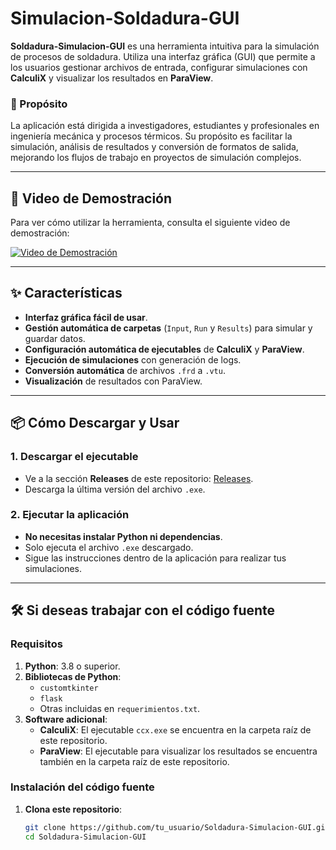 # Simulacion-Soldadura-GUI

**Soldadura-Simulacion-GUI** es una herramienta intuitiva para la simulación de procesos de soldadura. Utiliza una interfaz gráfica (GUI) que permite a los usuarios gestionar archivos de entrada, configurar simulaciones con **CalculiX** y visualizar los resultados en **ParaView**.

### 🎯 Propósito
La aplicación está dirigida a investigadores, estudiantes y profesionales en ingeniería mecánica y procesos térmicos. Su propósito es facilitar la simulación, análisis de resultados y conversión de formatos de salida, mejorando los flujos de trabajo en proyectos de simulación complejos.

---

## 🎥 Video de Demostración

Para ver cómo utilizar la herramienta, consulta el siguiente video de demostración:

[![Video de Demostración](https://img.youtube.com/vi/VIDEO_ID/maxresdefault.jpg)](https://www.youtube.com/watch?v=VIDEO_ID)

---

## ✨ Características

- **Interfaz gráfica fácil de usar**.
- **Gestión automática de carpetas** (`Input`, `Run` y `Results`) para simular y guardar datos.
- **Configuración automática de ejecutables** de **CalculiX** y **ParaView**.
- **Ejecución de simulaciones** con generación de logs.
- **Conversión automática** de archivos `.frd` a `.vtu`.
- **Visualización** de resultados con ParaView.

---

## 📦 Cómo Descargar y Usar

### 1. Descargar el ejecutable
- Ve a la sección **Releases** de este repositorio: [Releases](https://github.com/tu_usuario/Soldadura-Simulacion-GUI/releases).
- Descarga la última versión del archivo `.exe`.

### 2. Ejecutar la aplicación
- **No necesitas instalar Python ni dependencias**.
- Solo ejecuta el archivo `.exe` descargado.
- Sigue las instrucciones dentro de la aplicación para realizar tus simulaciones.

---

## 🛠️ Si deseas trabajar con el código fuente

### Requisitos
1. **Python**: 3.8 o superior.
2. **Bibliotecas de Python**:
   - `customtkinter`
   - `flask`
   - Otras incluidas en `requerimientos.txt`.
3. **Software adicional**:
   - **CalculiX**: El ejecutable `ccx.exe` se encuentra en la carpeta raíz de este repositorio.
   - **ParaView**: El ejecutable para visualizar los resultados se encuentra también en la carpeta raíz de este repositorio.

### Instalación del código fuente
1. **Clona este repositorio**:
   ```bash
   git clone https://github.com/tu_usuario/Soldadura-Simulacion-GUI.git
   cd Soldadura-Simulacion-GUI
